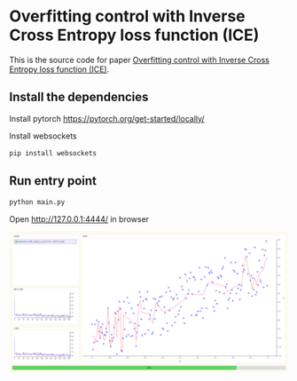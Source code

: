 # Overfitting control with Inverse Cross Entropy loss function (ICE)

This is the source code for paper [Overfitting control with Inverse Cross Entropy loss function (ICE)](https://www.academia.edu/60659289/Overfitting_control_with_Inverse_Cross_Entropy_loss_function_ICE?source=swp_share).

## Install the dependencies

Install pytorch https://pytorch.org/get-started/locally/

Install websockets
```bash
pip install websockets
```
## Run entry point

```bash
python main.py
```
Open http://127.0.0.1:4444/ in browser

<center><img src="./templates/ICE.PNG" ...></center>
